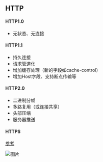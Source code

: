 ## HTTP

#### HTTP1.0

- 无状态、无连接

#### HTTP1.1

- 持久连接
- 请求管道化
- 增加缓存处理（新的字段如cache-control）
- 增加Host字段、支持断点传输等

#### HTTP2.0

- 二进制分帧
- 多路复用（或连接共享）
- 头部压缩
- 服务器推送

#### HTTPS

[参考](https://www.jianshu.com/p/b0b6b88fe9fe)

![图片](https://upload-images.jianshu.io/upload_images/2829175-9385a8c5e94ad1da.png)